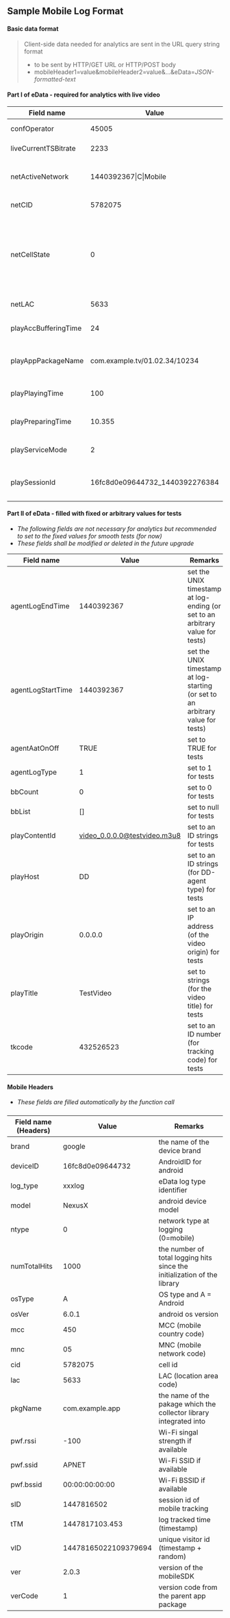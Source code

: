 ## Sample Mobile Log Format

#### **Basic data format**
> Client-side data needed for analytics are sent in the URL query string format
>- to be sent by HTTP/GET URL or HTTP/POST body
>- mobileHeader1=value&mobileHeader2=value&...&eData=*JSON-formatted-text*


#### **Part I of eData - required for analytics with  live video**

Field name | Value | Remarks
---------- | ----- | ----------
confOperator | 45005 | MCC (3-digits) & MNC (2-digits)
liveCurrentTSBitrate | 2233 | bitrate in kbps of the live video
netActiveNetwork | 1440392367\|C\|Mobile | timestamp \| network-status \| network-type (\| ssid \| bssid \| ip added for Wi-Fi)
netCID | 5782075 | cellular ID (from android API)
netCellState | 0 | decimal converted value of 3-digit binary flag for cellular availability of the device (data-not-allowed(1<<2) \| airplane-mode-on(1<<1) \| no-SIM-card(1) etc)
netLAC | 5633 | location area code (from android API)
playAccBufferingTime | 24 | accumulated stalled time for the video session reported (sec)
playAppPackageName | com.example.tv/01.02.34/10234 | the package name of the app which the mobileSDK is integrated into
playPlayingTime | 100 | playing time of the video session reported (sec)
playPreparingTime | 10.355 | initial start-up time of the video session reported (sec)
playServiceMode | 2 | the type of the application session (2=live video)
playSessionId | 16fc8d0e09644732_1440392276384 | unique session ID of the video session reported (androidID_timestamp) 


#### **Part II of eData - filled with fixed or arbitrary values for tests**
- *The following fields are not necessary for analytics but recommended to set to the fixed values for smooth tests (for now)*
- *These fields shall be modified or deleted in the future upgrade*

Field name | Value | Remarks
---------- | ----- | ----------------
agentLogEndTime	| 1440392367 | set the UNIX timestamp at log-ending (or set to an arbitrary value for tests)
agentLogStartTime	| 1440392367 | set the UNIX timestamp at log-starting (or set to an arbitrary value for tests)
agentAatOnOff | TRUE | set to TRUE for tests
agentLogType	 | 1  | set to 1 for tests
bbCount    | 0 | set to 0 for tests
bbList      |[]| set to null for tests
playContentId | video_0.0.0.0@testvideo.m3u8 |  set to an ID strings for tests
playHost | DD | set to an ID strings (for DD-agent type) for tests
playOrigin | 0.0.0.0 | set to an IP address (of the video origin) for tests
playTitle | TestVideo | set to strings (for the video title) for tests
tkcode | 432526523 | set to an ID number (for tracking code) for tests



#### **Mobile Headers** 

- *These fields are filled automatically by the function call*

### 
Field name (Headers) | Value | Remarks
---------- | ----- | ----------
brand  | google | the name of the device brand
deviceID   | 16fc8d0e09644732 | AndroidID for android 
log_type | xxxlog | eData log type identifier
model | NexusX | android device model
ntype   | 0   | network type at logging (0=mobile)
numTotalHits | 1000 | the number of total logging hits since the initialization of the library 
osType | A | OS type and A = Android
osVer | 6.0.1 | android os version
mcc | 450 | MCC (mobile country code)
mnc | 05 | MNC (mobile network code)
cid | 5782075 | cell id
lac | 5633 | LAC (location area code)
pkgName | com.example.app | the name of the pakage which the collector library integrated into
pwf.rssi | -100 | Wi-Fi singal strength if available
pwf.ssid | APNET | Wi-Fi SSID if available
pwf.bssid | 00:00:00:00:00 | Wi-Fi BSSID if available
sID | 1447816502 | session id of mobile tracking
tTM | 1447817103.453 | log tracked time (timestamp)
vID | 14478165022109379694 | unique visitor id (timestamp + random)
ver | 2.0.3 | version of the mobileSDK
verCode | 1 | version code from the parent app package
